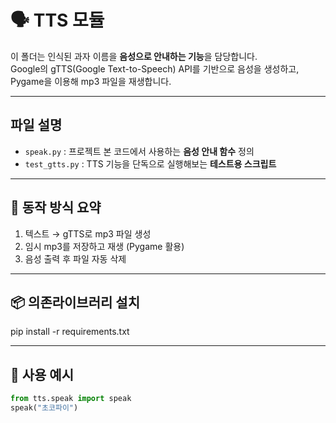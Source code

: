 # 🗣️ TTS 모듈

이 폴더는 인식된 과자 이름을 **음성으로 안내하는 기능**을 담당합니다.  
Google의 gTTS(Google Text-to-Speech) API를 기반으로 음성을 생성하고,  
Pygame을 이용해 mp3 파일을 재생합니다.

---

## 파일 설명

- `speak.py` : 프로젝트 본 코드에서 사용하는 **음성 안내 함수** 정의 
- `test_gtts.py` : TTS 기능을 단독으로 실행해보는 **테스트용 스크립트**

---

## 🔧 동작 방식 요약

1. 텍스트 → gTTS로 mp3 파일 생성
2. 임시 mp3를 저장하고 재생 (Pygame 활용)
3. 음성 출력 후 파일 자동 삭제

---

## 📦 의존라이브러리 설치 

pip install -r requirements.txt

---

## 🧪 사용 예시

```python
from tts.speak import speak
speak("초코파이")


